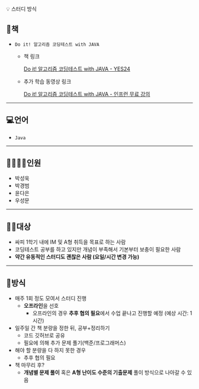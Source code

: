 <aside>
💡 스터디 방식

# 📕책

- `Do it! 알고리즘 코딩테스트 with JAVA`
    - 책 링크
        
        [Do it! 알고리즘 코딩테스트 with JAVA - YES24](https://www.yes24.com/Product/Goods/108571508)
        

    - 추가 학습 동영상 링크
        
        [Do it! 알고리즘 코딩테스트 with JAVA - 인프런 무료 강의](https://inf.run/A3932)
        

---

# 💻언어

- `Java`

---

# 👨‍👩‍👧‍👦인원

- 박성욱
- 박경범
- 윤다은
- 우성문


---

# 👩‍💻대상

- 싸피 1학기 내에 IM 및 A형 취득을 목표로 하는 사람
- 코딩테스트 공부를 하고 있지만 개념이 부족해서 기본부터 보충이 필요한 사람
- **약간 유동적인 스터디도 괜찮은 사람 (요일/시간 변경 가능)**


---

# 🔑방식

- 매주 1회 정도 모여서 스터디 진행
    - **오프라인**을 선호
        - 오프라인의 경우 **추후 협의 필요**에서 수업 끝나고 진행할 예정 (예상 시간: 1시간)
- 일주일 간 책 분량을 정한 뒤, 공부+정리하기
    - 코드 깃허브로 공유
    - 필요에 의해 추가 문제 풀기(백준/프로그래머스)
- 해야 할 분량을 다 하지 못한 경우
    - 추후 협의 필요
- 책 마무리 후?
    - **개념별 문제 풀이** 혹은 **A형 난이도 수준의 기출문제** 풀이 방식으로 나아갈 수 있음
</aside>
